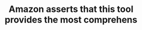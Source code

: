 ---
layout: answer
title: "Amazon asserts that this tool provides the most comprehens"
blurb: "Amazon considers the AWS Cost and Usage Report the most comprehensive tool for cost and usage data. You can learn more in the AWS Cost and Usage Report"
quid: 172
---